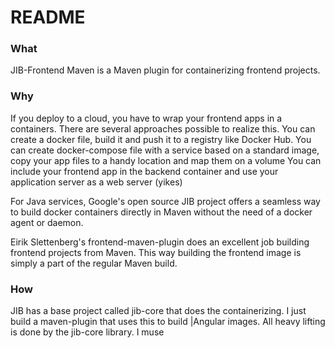 # README

### What
JIB-Frontend Maven is a Maven plugin for containerizing frontend projects. 


### Why
If you deploy to a cloud, you have to wrap your frontend apps in a containers.
There are several approaches possible to realize this.
You can create a docker file, build it and push it to a registry like Docker Hub.
You can create docker-compose file with a service based on a standard image, copy your app files to a handy location and map them on a volume
You can include your frontend app in the backend container and use your application server as a web server (yikes)

For Java services, Google's open source JIB project offers a seamless way to build docker containers directly in Maven without the need of a docker agent or daemon.

Eirik Slettenberg's frontend-maven-plugin does an excellent job building frontend projects from Maven.
This way building the frontend image is simply a part of the regular Maven build.


### How
JIB has a base project called jib-core that does the containerizing. I just build a maven-plugin that uses this to build |Angular images.
All heavy lifting is done by the jib-core library. I muse

